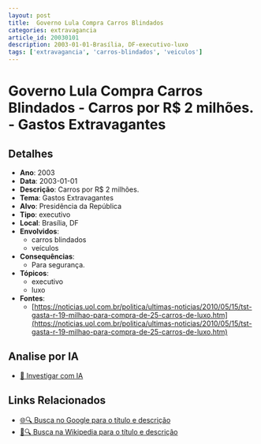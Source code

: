 ```yaml
---
layout: post
title:  Governo Lula Compra Carros Blindados
categories: extravagancia
article_id: 20030101
description: 2003-01-01-Brasília, DF-executivo-luxo
tags: ['extravagancia', 'carros-blindados', 'veiculos']
---
```


# Governo Lula Compra Carros Blindados - Carros por R$ 2 milhões. - Gastos Extravagantes

## Detalhes
- **Ano**: 2003
- **Data**: 2003-01-01
- **Descrição**: Carros por R$ 2 milhões.
- **Tema**: Gastos Extravagantes
- **Alvo**: Presidência da República
- **Tipo**: executivo
- **Local**: Brasília, DF
- **Envolvidos**:
  - carros blindados
  - veículos
- **Consequências**:
  - Para segurança.
- **Tópicos**:
  - executivo
  - luxo
- **Fontes**:
  - [https://noticias.uol.com.br/politica/ultimas-noticias/2010/05/15/tst-gasta-r-19-milhao-para-compra-de-25-carros-de-luxo.htm](https://noticias.uol.com.br/politica/ultimas-noticias/2010/05/15/tst-gasta-r-19-milhao-para-compra-de-25-carros-de-luxo.htm)

## Analise por IA
- [🤖 Investigar com IA](https://www.perplexity.ai/search?q=%22gastos%20estravagantes%20departamento%20p%C3%BAblico%20Brasil%22%20Governo%20Lula%20Compra%20Carros%20Blindados%20Carros%20por%20R%24%202%20milh%C3%B5es.%20Bras%C3%ADlia%2C%20DF%202003-01-01)

## Links Relacionados
- [🌐🔍 Busca no Google para o título e descrição](https://www.google.com/search?q=%22gastos%20estravagantes%20departamento%20p%C3%BAblico%20Brasil%22%20Governo%20Lula%20Compra%20Carros%20Blindados%20Carros%20por%20R%24%202%20milh%C3%B5es.%20Bras%C3%ADlia%2C%20DF%202003-01-01)
- [📖🔍 Busca na Wikipedia para o título e descrição](https://pt.wikipedia.org/w/index.php?search=%22gastos%20estravagantes%20departamento%20p%C3%BAblico%20Brasil%22%20Governo%20Lula%20Compra%20Carros%20Blindados%20Carros%20por%20R%24%202%20milh%C3%B5es.%20Bras%C3%ADlia%2C%20DF%202003-01-01)

